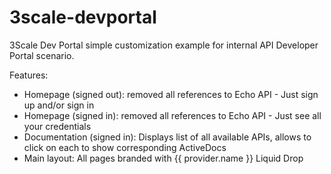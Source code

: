 # 3scale-devportal

3Scale Dev Portal simple customization example for internal API Developer Portal scenario.

Features:
- Homepage (signed out): removed all references to Echo API - Just sign up and/or sign in
- Homepage (signed in): removed all references to Echo API - Just see all your credentials
- Documentation (signed in): Displays list of all available APIs, allows to click on each to show corresponding ActiveDocs
- Main layout: All pages branded with {{ provider.name }} Liquid Drop
